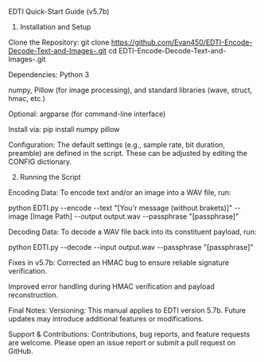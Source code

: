 EDTI Quick-Start Guide (v5.7b)

1. Installation and Setup

Clone the Repository:
git clone https://github.com/Evan450/EDTI-Encode-Decode-Text-and-Images-.git
cd EDTI-Encode-Decode-Text-and-Images-.git

Dependencies:
Python 3

numpy, Pillow (for image processing), and standard libraries (wave, struct, hmac, etc.)

Optional: argparse (for command-line interface)

Install via:
pip install numpy pillow

Configuration:
The default settings (e.g., sample rate, bit duration, preamble) are defined in the script. These can be adjusted by editing the CONFIG dictionary.

2. Running the Script

Encoding Data:
To encode text and/or an image into a WAV file, run:

python EDTI.py --encode --text "[You'r message (without brakets)]" --image [Image Path] --output output.wav --passphrase "[passphrase]"

Decoding Data:
To decode a WAV file back into its constituent payload, run:

python EDTI.py --decode --input output.wav --passphrase "[passphrase]"

Fixes in v5.7b:
Corrected an HMAC bug to ensure reliable signature verification.

Improved error handling during HMAC verification and payload reconstruction.

Final Notes:
Versioning: This manual applies to EDTI version 5.7b. Future updates may introduce additional features or modifications.

Support & Contributions: Contributions, bug reports, and feature requests are welcome. Please open an issue report or submit a pull request on GitHub.
